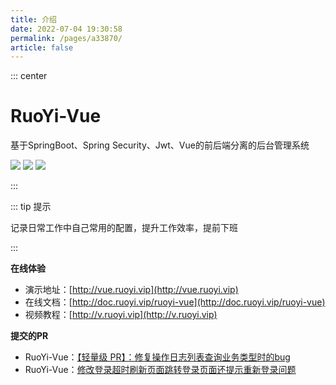 ```yaml
---
title: 介绍
date: 2022-07-04 19:30:58
permalink: /pages/a33870/
article: false
---
```


::: center

<h1>RuoYi-Vue</h1>

<p>基于SpringBoot、Spring Security、Jwt、Vue的前后端分离的后台管理系统</p>

<p>
    <img src="https://img.shields.io/github/license/mashape/apistatus.svg" />
    <img src="https://gitee.com/y_project/RuoYi-Vue/badge/star.svg" />
    <img src="https://img.shields.io/badge/RuoYi-v3.8.3-brightgreen.svg" />
</p>
:::



::: tip 提示

记录日常工作中自己常用的配置，提升工作效率，提前下班

:::



**在线体验**

- 演示地址：[http://vue.ruoyi.vip](http://vue.ruoyi.vip)
- 在线文档：[http://doc.ruoyi.vip/ruoyi-vue](http://doc.ruoyi.vip/ruoyi-vue)
- 视频教程：[http://v.ruoyi.vip](http://v.ruoyi.vip)



**提交的PR**

- RuoYi-Vue：[【轻量级 PR】：修复操作日志列表查询业务类型时的bug](https://gitee.com/y_project/RuoYi-Vue/pulls/488)
- RuoYi-Vue：[修改登录超时刷新页面跳转登录页面还提示重新登录问题](https://gitee.com/y_project/RuoYi-Vue/pulls/431)
